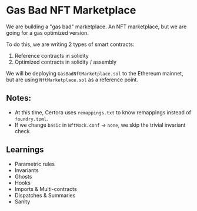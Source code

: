 # Gas Bad NFT Marketplace 

We are building a "gas bad" marketplace. An NFT marketplace, but we are going for a gas optimized version. 

To do this, we are writing 2 types of smart contracts:

1. Reference contracts in solidity 
2. Optimized contracts in solidity / assembly 

We will be deploying `GasBadNftMarketplace.sol` to the Ethereum mainnet, but are using `NftMarketplace.sol` as a reference point. 

## Notes:
- At this time, Certora uses `remappings.txt` to know remappings instead of `foundry.toml`. 
- If we change `basic` in `NftMock.conf` -> `none`, we skip the trivial invariant check 

## Learnings 

- Parametric rules 
- Invariants 
- Ghosts 
- Hooks 
- Imports & Multi-contracts 
- Dispatches & Summaries 
- Sanity 